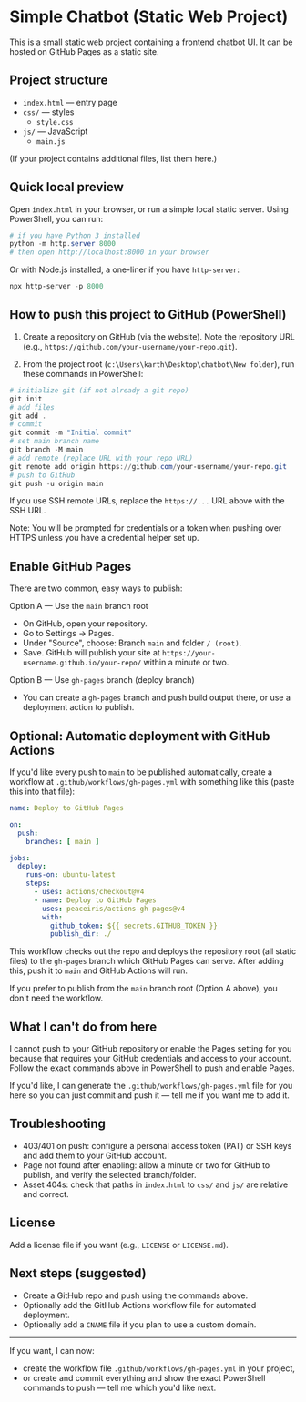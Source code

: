 # Simple Chatbot (Static Web Project)

This is a small static web project containing a frontend chatbot UI. It can be hosted on GitHub Pages as a static site.

## Project structure

- `index.html` — entry page
- `css/` — styles
  - `style.css`
- `js/` — JavaScript
  - `main.js`

(If your project contains additional files, list them here.)

## Quick local preview

Open `index.html` in your browser, or run a simple local static server. Using PowerShell, you can run:

```powershell
# if you have Python 3 installed
python -m http.server 8000
# then open http://localhost:8000 in your browser
```

Or with Node.js installed, a one-liner if you have `http-server`:

```powershell
npx http-server -p 8000
```

## How to push this project to GitHub (PowerShell)

1. Create a repository on GitHub (via the website). Note the repository URL (e.g., `https://github.com/your-username/your-repo.git`).

2. From the project root (`c:\Users\karth\Desktop\chatbot\New folder`), run these commands in PowerShell:

```powershell
# initialize git (if not already a git repo)
git init
# add files
git add .
# commit
git commit -m "Initial commit"
# set main branch name
git branch -M main
# add remote (replace URL with your repo URL)
git remote add origin https://github.com/your-username/your-repo.git
# push to GitHub
git push -u origin main
```

If you use SSH remote URLs, replace the `https://...` URL above with the SSH URL.

Note: You will be prompted for credentials or a token when pushing over HTTPS unless you have a credential helper set up.

## Enable GitHub Pages

There are two common, easy ways to publish:

Option A — Use the `main` branch root
- On GitHub, open your repository.
- Go to Settings -> Pages.
- Under "Source", choose: Branch `main` and folder `/ (root)`.
- Save. GitHub will publish your site at `https://your-username.github.io/your-repo/` within a minute or two.

Option B — Use `gh-pages` branch (deploy branch)
- You can create a `gh-pages` branch and push build output there, or use a deployment action to publish.

## Optional: Automatic deployment with GitHub Actions

If you'd like every push to `main` to be published automatically, create a workflow at `.github/workflows/gh-pages.yml` with something like this (paste this into that file):

```yaml
name: Deploy to GitHub Pages

on:
  push:
    branches: [ main ]

jobs:
  deploy:
    runs-on: ubuntu-latest
    steps:
      - uses: actions/checkout@v4
      - name: Deploy to GitHub Pages
        uses: peaceiris/actions-gh-pages@v4
        with:
          github_token: ${{ secrets.GITHUB_TOKEN }}
          publish_dir: ./
```

This workflow checks out the repo and deploys the repository root (all static files) to the `gh-pages` branch which GitHub Pages can serve. After adding this, push it to `main` and GitHub Actions will run.

If you prefer to publish from the `main` branch root (Option A above), you don't need the workflow.

## What I can't do from here

I cannot push to your GitHub repository or enable the Pages setting for you because that requires your GitHub credentials and access to your account. Follow the exact commands above in PowerShell to push and enable Pages.

If you'd like, I can generate the `.github/workflows/gh-pages.yml` file for you here so you can just commit and push it — tell me if you want me to add it.

## Troubleshooting

- 403/401 on push: configure a personal access token (PAT) or SSH keys and add them to your GitHub account.
- Page not found after enabling: allow a minute or two for GitHub to publish, and verify the selected branch/folder.
- Asset 404s: check that paths in `index.html` to `css/` and `js/` are relative and correct.

## License

Add a license file if you want (e.g., `LICENSE` or `LICENSE.md`).

## Next steps (suggested)

- Create a GitHub repo and push using the commands above.
- Optionally add the GitHub Actions workflow file for automated deployment.
- Optionally add a `CNAME` file if you plan to use a custom domain.

---

If you want, I can now:
- create the workflow file `.github/workflows/gh-pages.yml` in your project,
- or create and commit everything and show the exact PowerShell commands to push — tell me which you'd like next.
